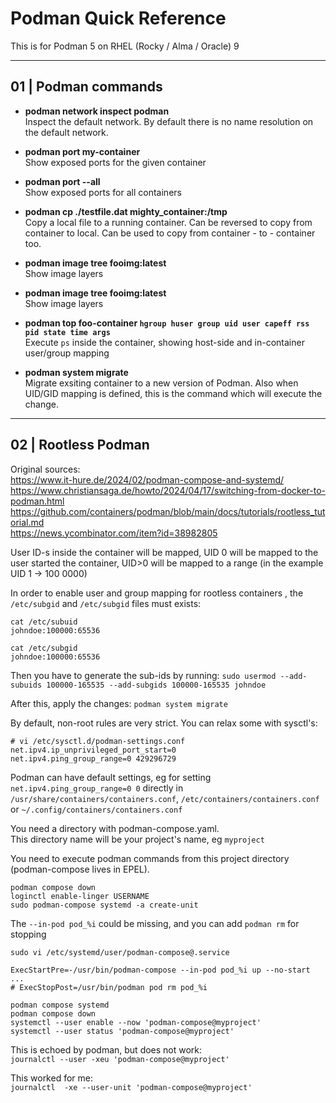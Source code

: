 # Podman Quick Reference

This is for Podman 5 on RHEL (Rocky / Alma / Oracle) 9

---
## 01 | Podman commands

- **podman network inspect podman**  
Inspect the default network.
By default there is no name resolution on the default network.

- **podman port my-container**  
Show exposed ports for the given container

- **podman port --all**  
Show exposed ports for all containers

- **podman cp ./testfile.dat mighty_container:/tmp**  
Copy a local file to a running container.
Can be reversed to copy from container to local.
Can be used to copy from container - to - container too.

- **podman image tree fooimg:latest**  
Show image layers

- **podman image tree fooimg:latest**  
Show image layers

- **podman top foo-container ```hgroup huser group uid user capeff rss pid state time args```**  
Execute ```ps``` inside the container, showing host-side and in-container user/group mapping

- **podman system migrate**  
Migrate exsiting container to a new version of Podman.
Also when UID/GID mapping is defined, this is the command which will execute the change.



---
## 02 | Rootless Podman

Original sources:  
<https://www.it-hure.de/2024/02/podman-compose-and-systemd/>  
<https://www.christiansaga.de/howto/2024/04/17/switching-from-docker-to-podman.html>  
<https://github.com/containers/podman/blob/main/docs/tutorials/rootless_tutorial.md>  
<https://news.ycombinator.com/item?id=38982805>  

User ID-s inside the container will be mapped, UID 0 will be mapped to the user started the container,
UID>0 will be mapped to a range (in the example UID 1 -> 100 0000)

In order to enable user and group mapping for rootless containers , 
the `/etc/subgid` and `/etc/subgid` files must exists:

```
cat /etc/subuid 
johndoe:100000:65536

cat /etc/subgid
johndoe:100000:65536
```

Then you have to generate the sub-ids by running:
`sudo usermod --add-subuids 100000-165535 --add-subgids 100000-165535 johndoe`

After this, apply the changes:
`podman system migrate`

By default, non-root rules are very strict. You can relax some with sysctl's:

```
# vi /etc/sysctl.d/podman-settings.conf
net.ipv4.ip_unprivileged_port_start=0
net.ipv4.ping_group_range=0 429296729
```

Podman can have default settings, eg for setting `net.ipv4.ping_group_range=0 0` directly in `/usr/share/containers/containers.conf`, `/etc/containers/containers.conf` or `~/.config/containers/containers.conf`

You need a directory with podman-compose.yaml.  
This directory name will be your project's name, eg `myproject`

You need to execute podman commands from this project directory (podman-compose lives in EPEL).

`podman compose down`  
`loginctl enable-linger USERNAME`  
`sudo podman-compose systemd -a create-unit`  

The `--in-pod pod_%i` could be missing, and you can add `podman rm` for stopping

`sudo vi /etc/systemd/user/podman-compose@.service`

```
ExecStartPre=-/usr/bin/podman-compose --in-pod pod_%i up --no-start
...
# ExecStopPost=/usr/bin/podman pod rm pod_%i
```

`podman compose systemd`  
`podman compose down`  
`systemctl --user enable --now 'podman-compose@myproject'`  
`systemctl --user status 'podman-compose@myproject'`
                                                                  
This is echoed by podman, but does not work:  
`journalctl --user -xeu 'podman-compose@myproject'`       

This worked for me:  
`journalctl  -xe --user-unit 'podman-compose@myproject'`
